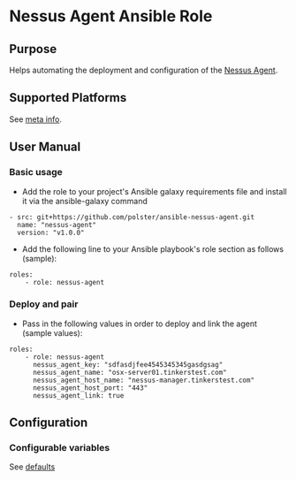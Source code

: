 Nessus Agent Ansible Role
=========================

## Purpose

Helps automating the deployment and configuration of the [Nessus Agent](https://www.tenable.com/products/nessus/nessus-agents).

## Supported Platforms

See [meta info](meta/main.yml).

## User Manual

### Basic usage

* Add the role to your project's Ansible galaxy requirements file and install it via the ansible-galaxy command
```
- src: git+https://github.com/polster/ansible-nessus-agent.git
  name: "nessus-agent"
  version: "v1.0.0"
```
* Add the following line to your Ansible playbook's role section as follows (sample):
```
roles:
    - role: nessus-agent
```

### Deploy and pair

* Pass in the following values in order to deploy and link the agent (sample values):
```
roles:
    - role: nessus-agent
      nessus_agent_key: "sdfasdjfee4545345345gasdgsag"
      nessus_agent_name: "osx-server01.tinkerstest.com"
      nessus_agent_host_name: "nessus-manager.tinkerstest.com"
      nessus_agent_host_port: "443"
      nessus_agent_link: true
```

## Configuration

### <a name="configVariables"></a>Configurable variables

See [defaults](defaults/main.yml)
